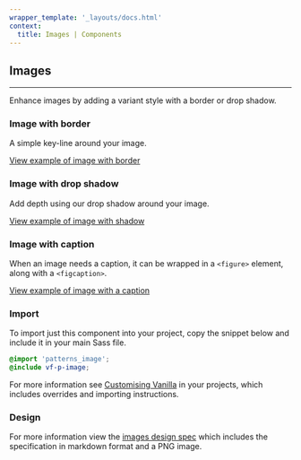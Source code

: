 ```yaml
---
wrapper_template: '_layouts/docs.html'
context:
  title: Images | Components
---
```


## Images

<hr>

Enhance images by adding a variant style with a border or drop shadow.

### Image with border

A simple key-line around your image.

<div class="embedded-example"><a href="/docs/examples/patterns/image/bordered/" class="js-example">
View example of image with border
</a></div>

### Image with drop shadow

Add depth using our drop shadow around your image.

<div class="embedded-example"><a href="/docs/examples/patterns/image/shadowed/" class="js-example">
View example of image with shadow
</a></div>

### Image with caption

When an image needs a caption, it can be wrapped in a `<figure>` element, along with a `<figcaption>`.

<div class="embedded-example"><a href="/docs/examples/patterns/image/caption/" class="js-example">
View example of image with a caption
</a></div>

### Import

To import just this component into your project, copy the snippet below and include it in your main Sass file.

```scss
@import 'patterns_image';
@include vf-p-image;
```

For more information see [Customising Vanilla](/docs/customising-vanilla/) in your projects, which includes overrides and importing instructions.

### Design

For more information view the [images design spec](https://github.com/ubuntudesign/vanilla-design/tree/master/Images) which includes the specification in markdown format and a PNG image.

